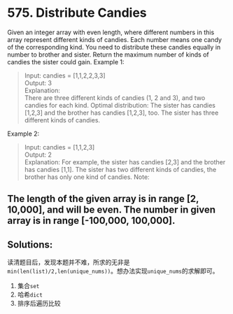 # 575. Distribute Candies

Given an integer array with even length, where different numbers in this array represent different kinds of candies. Each number means one candy of the corresponding kind. You need to distribute these candies equally in number to brother and sister. Return the maximum number of kinds of candies the sister could gain.
Example 1:

> Input: candies = [1,1,2,2,3,3]  
Output: 3  
Explanation:  
There are three different kinds of candies (1, 2 and 3), and two candies for each kind.
Optimal distribution: The sister has candies [1,2,3] and the brother has candies [1,2,3], too. 
The sister has three different kinds of candies. 

Example 2:
>Input: candies = [1,1,2,3]  
Output: 2  
Explanation: For example, the sister has candies [2,3] and the brother has candies [1,1]. 
The sister has two different kinds of candies, the brother has only one kind of candies. 
Note:

The length of the given array is in range [2, 10,000], and will be even.
The number in given array is in range [-100,000, 100,000].
---
## Solutions:
读清题目后，发现本题并不难，所求的无非是 `min(len(list)/2,len(unique_nums))`。想办法实现`unique_nums`的求解即可。
1. 集合`set`
2. 哈希`dict`
3. 排序后遍历比较